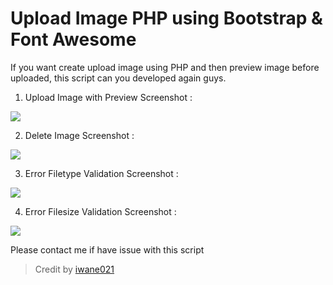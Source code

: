 # Upload Image PHP using Bootstrap & Font Awesome
If you want create upload image using PHP and then preview image before uploaded, this script can you developed again guys. 

1. Upload Image with Preview Screenshot :
<img src="https://github.com/iwane021/upload_image_php/blob/master/assets/images/upload-image-php.jpg"/>

2. Delete Image Screenshot :
<img src="https://github.com/iwane021/upload_image_php/blob/master/assets/images/delete-image-php.jpg"/>

3. Error Filetype Validation Screenshot :
<img src="https://github.com/iwane021/upload_image_php/blob/master/assets/images/error-filetype.jpg"/>

4. Error Filesize Validation Screenshot :
<img src="https://github.com/iwane021/upload_image_php/blob/master/assets/images/error-filesize.jpg"/>

Please contact me if have issue with this script
> Credit by [iwane021 ](mailto:iwan.webdeveloper@gmail.com)
